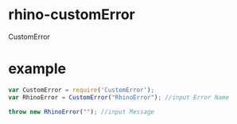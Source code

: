 # rhino-customError
CustomError

# example
```javascript
var CustomError = require('CustomError');
var RhinoError = CustomError("RhinoError"); //input Error Name

throw new RhinoError(""); //input Message
```